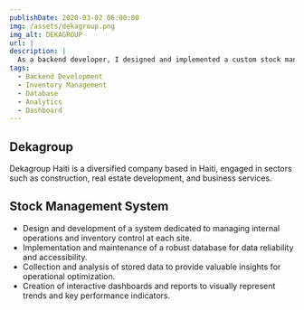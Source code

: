 ```yaml
---
publishDate: 2020-03-02 06:00:00
img: /assets/dekagroup.png
img_alt: DEKAGROUP
url: |
description: |
  As a backend developer, I designed and implemented a custom stock management system for Dekagroup Haiti. My role focused on building a robust backend infrastructure for inventory control, ensuring reliable data storage, and enabling insightful analytics to optimize internal operations.
tags:
  - Backend Development
  - Inventory Management
  - Database
  - Analytics
  - Dashboard
---
```


## Dekagroup

Dekagroup Haiti is a diversified company based in Haiti, engaged in sectors such as construction, real estate development, and business services.  


## Stock Management System

- Design and development of a system dedicated to managing internal operations and inventory control at each site.
- Implementation and maintenance of a robust database for data reliability and accessibility.
- Collection and analysis of stored data to provide valuable insights for operational optimization.
- Creation of interactive dashboards and reports to visually represent trends and key performance indicators.